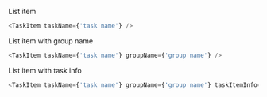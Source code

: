 List item
```js
<TaskItem taskName={'task name'} />
```

List item with group name
```js
<TaskItem taskName={'task name'} groupName={'group name'} />
```

List item with task info
```js
<TaskItem taskName={'task name'} groupName={'group name'} taskItemInfo={'Zaległe czw, 2 września'} />
```